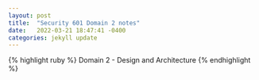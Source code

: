 ```yaml
---
layout: post
title:  "Security 601 Domain 2 notes"
date:   2022-03-21 18:47:41 -0400
categories: jekyll update
---
```

{% highlight ruby %}
Domain 2 - Design and Architecture
{% endhighlight %}